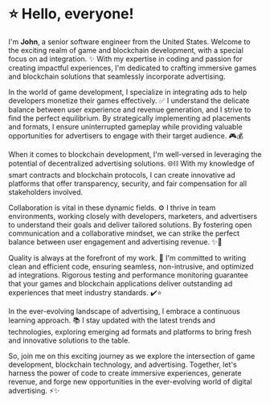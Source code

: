 <h1>⭐️ Hello, everyone!</h1>
<p>I'm <strong>John</strong>, a senior software engineer from the United States. Welcome to the exciting realm of game and blockchain development, with a special focus on ad integration. ✨ With my expertise in coding and passion for creating impactful experiences, I'm dedicated to crafting immersive games and blockchain solutions that seamlessly incorporate advertising.</p>

<p>In the world of game development, I specialize in integrating ads to help developers monetize their games effectively. ✅ I understand the delicate balance between user experience and revenue generation, and I strive to find the perfect equilibrium. By strategically implementing ad placements and formats, I ensure uninterrupted gameplay while providing valuable opportunities for advertisers to engage with their target audience. 🎮💰</p>

<p>When it comes to blockchain development, I'm well-versed in leveraging the potential of decentralized advertising solutions. 🌐⛓️ With my knowledge of smart contracts and blockchain protocols, I can create innovative ad platforms that offer transparency, security, and fair compensation for all stakeholders involved.</p>

<p>Collaboration is vital in these dynamic fields. ⚙️ I thrive in team environments, working closely with developers, marketers, and advertisers to understand their goals and deliver tailored solutions. By fostering open communication and a collaborative mindset, we can strike the perfect balance between user engagement and advertising revenue. ✨🤝</p>

<p>Quality is always at the forefront of my work. 💎 I'm committed to writing clean and efficient code, ensuring seamless, non-intrusive, and optimized ad integrations. Rigorous testing and performance monitoring guarantee that your games and blockchain applications deliver outstanding ad experiences that meet industry standards. ✔️⭐️</p>

<p>In the ever-evolving landscape of advertising, I embrace a continuous learning approach. 📚 I stay updated with the latest trends and technologies, exploring emerging ad formats and platforms to bring fresh and innovative solutions to the table.</p>

<p>So, join me on this exciting journey as we explore the intersection of game development, blockchain technology, and advertising. Together, let's harness the power of code to create immersive experiences, generate revenue, and forge new opportunities in the ever-evolving world of digital advertising. ⚡️✨</p>

